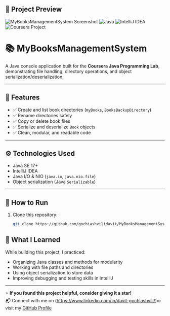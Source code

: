 ## 🧩 Project Preview

![MyBooksManagementSystem Screenshot](images/intellij.png)
![Java](https://img.shields.io/badge/Java-17-blue)
![IntelliJ IDEA](https://img.shields.io/badge/IDE-IntelliJ%20IDEA-orange)
![Coursera Project](https://img.shields.io/badge/Coursera-Java%20Programming%20Lab-green)

# 📚 MyBooksManagementSystem

A Java console application built for the **Coursera Java Programming Lab**, demonstrating file handling, directory operations, and object serialization/deserialization.

---

## 🧩 Features

- ✅ Create and list book directories (`myBooks`, `BooksBackupDirectory`)  
- ✅ Rename directories safely  
- ✅ Copy or delete book files  
- ✅ Serialize and deserialize `Book` objects  
- ✅ Clean, modular, and readable code

---

## ⚙️ Technologies Used

- Java SE 17+  
- IntelliJ IDEA  
- Java I/O & NIO (`java.io`, `java.nio.file`)  
- Object serialization (Java `Serializable`)  

---

## 🚀 How to Run

1. Clone this repository:

   ```bash
   git clone https://github.com/gochiashvilidavit/MyBooksManagementSystem.git
   
## 🧠 What I Learned

While building this project, I practiced:
- Organizing Java classes and methods for modularity
- Working with file paths and directories
- Using object serialization to store data
- Improving debugging and testing skills in IntelliJ

---

⭐ **If you found this project helpful, consider giving it a star!**  
📬 Connect with me on (https://www.linkedin.com/in/davit-gochiashvili/)or visit my [GitHub Profile](https://github.com/gochiashvilidavit)

